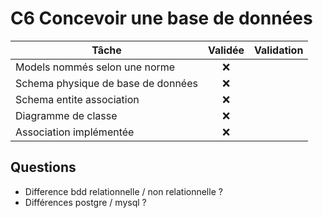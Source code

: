 # C6 Concevoir une base de données

| Tâche                                       | Validée    | Validation                         |
|---------------------------------------------|:----------:|------------------------------------|
| Models nommés selon une norme               |     ❌     |                                    |
| Schema physique de base de données          |     ❌     |                                    |
| Schema entite association                   |     ❌     |                                    |
| Diagramme de classe                         |     ❌     |                                    |
| Association implémentée                     |     ❌     |                                    |

## Questions

- Difference bdd relationnelle / non relationnelle ?
- Différences postgre / mysql ?

